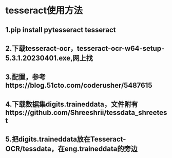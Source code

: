# tesseract使用方法
## 1.pip install pytesseract tesseract
## 2.下载tesseract-ocr，tesseract-ocr-w64-setup-5.3.1.20230401.exe,网上找
## 3.配置，参考https://blog.51cto.com/coderusher/5487615
## 4.下载数据集digits.traineddata，文件附有https://github.com/Shreeshrii/tessdata_shreetest
## 5.把digits.traineddata放在Tesseract-OCR/tessdata，在eng.traineddata的旁边
